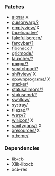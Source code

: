 ### Patches

- [alpha/](https://dwm.suckless.org/patches/alpha) X
- [cursorwarp/?](https://dwm.suckless.org/patches/cursorwarp)
- [emptyview/](https://dwm.suckless.org/patches/emptyview) X
- [fadeinactive/](https://dwm.suckless.org/patches/fadeinactive)
- [fakefullscreen/](https://dwm.suckless.org/patches/fakefullscreen/)
- [fancybar/?](https://dwm.suckless.org/patches/fancybar/)
- [fibonacci/](https://dwm.suckless.org/patches/fibonacci)
- [gridmode/](https://dwm.suckless.org/patches/gridmode)
- [launcher/?](https://dwm.suckless.org/patches/launcher)
- [pango/?](https://dwm.suckless.org/patches/pango)
- [scratchpad/?](https://dwm.suckless.org/patches/scratchpad)
- [shiftview/](https://lists.suckless.org/dev/1104/7590.html) X
- [spawnprograms/](https://dwm.suckless.org/patches/spawnprograms) X
- [stacker/](https://dwm.suckless.org/patches/stacker)
- [statusallmons/?](https://dwm.suckless.org/patches/statusallmons)
- [statuscmd/?](https://dwm.suckless.org/patches/statuscmd)
- [swallow/](https://dwm.suckless.org/patches/swallow)
- [systray/](https://dwm.suckless.org/patches/systray)
- [tilegap/?](https://dwm.suckless.org/patches/tilegap)
- [warp/?](https://dwm.suckless.org/patches/warp)
- [winicon/](https://dwm.suckless.org/patches/winicon) X
- [vanitygaps/?](https://dwm.suckless.org/patches/vanitygaps) X
- [xresources/](https://dwm.suckless.org/patches/xresources) X
- [xtheme/](https://dwm.suckless.org/patches/xtheme)

### Dependencies

- libxcb
- Xlib-libxcb
- xcb-res

